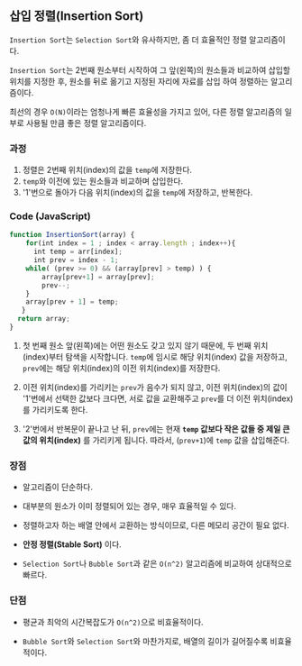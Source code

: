 ## 삽입 정렬(Insertion Sort)

`Insertion Sort`는 `Selection Sort`와 유사하지만, 좀 더 효율적인 정렬 알고리즘이다.

`Insertion Sort`는 2번째 원소부터 시작하여 그 앞(왼쪽)의 원소들과 비교하여 삽입할 위치를 지정한 후, 원소를 뒤로 옮기고 지정된 자리에 자료를 삽입 하여 정렬하는 알고리즘이다.

최선의 경우 `O(N)`이라는 엄청나게 빠른 효율성을 가지고 있어, 다른 정렬 알고리즘의 일부로 사용될 만큼 좋은 정렬 알고리즘이다.

### 과정

1. 정렬은 2번째 위치(index)의 값을 `temp`에 저장한다.
2. `temp`와 이전에 있는 원소들과 비교하며 삽입한다.
3. '1'번으로 돌아가 다음 위치(index)의 값을 `temp`에 저장하고, 반복한다.

### Code (JavaScript)

```js
function InsertionSort(array) {
    for(int index = 1 ; index < array.length ; index++){
      int temp = arr[index];
      int prev = index - 1;
    while( (prev >= 0) && (array[prev] > temp) ) {
        array[prev+1] = array[prev];
        prev--;
    }
    array[prev + 1] = temp;
   }
  return array;
}
```

1. 첫 번째 원소 앞(왼쪽)에는 어떤 원소도 갖고 있지 않기 때문에, 두 번째 위치(index)부터 탐색을 시작합니다. `temp`에 임시로 해당 위치(index) 값을 저장하고, `prev`에는 해당 위치(index)의 이전 위치(index)를 저장한다.

2. 이전 위치(index)를 가리키는 `prev`가 음수가 되지 않고, 이전 위치(index)의 값이 '1'번에서 선택한 값보다 크다면, 서로 값을 교환해주고 `prev`를 더 이전 위치(index)를 가리키도록 한다.

3. '2'번에서 반복문이 끝나고 난 뒤, `prev`에는 현재 **`temp` 값보다 작은 값들 중 제일 큰 값의 위치(index)** 를 가리키게 됩니다. 따라서, (`prev+1`)에 `temp` 값을 삽입해준다.

### 장점

- 알고리즘이 단순하다.

- 대부분의 원소가 이미 정렬되어 있는 경우, 매우 효율적일 수 있다.

- 정렬하고자 하는 배열 안에서 교환하는 방식이므로, 다른 메모리 공간이 필요 없다.

- **안정 정렬(Stable Sort)** 이다.

- `Selection Sort`나 `Bubble Sort`과 같은 `O(n^2)` 알고리즘에 비교하여 상대적으로 빠르다.

### 단점

- 평균과 최악의 시간복잡도가 `O(n^2)`으로 비효율적이다.

- `Bubble Sort`와 `Selection Sort`와 마찬가지로, 배열의 길이가 길어질수록 비효율적이다.

